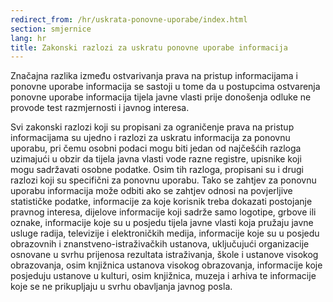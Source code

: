 ```yaml
---
redirect_from: /hr/uskrata-ponovne-uporabe/index.html
section: smjernice
lang: hr
title: Zakonski razlozi za uskratu ponovne uporabe informacija
---
```


Značajna razlika između ostvarivanja prava na pristup informacijama i ponovne uporabe informacija se sastoji u tome da u postupcima ostvarenja ponovne uporabe informacija tijela javne vlasti prije donošenja odluke ne provode test razmjernosti i javnog interesa.

Svi zakonski razlozi koji su propisani za ograničenje prava na pristup informacijama su ujedno i razlozi za uskratu informacija za ponovnu uporabu, pri čemu osobni podaci mogu biti jedan od najčešćih razloga uzimajući u obzir da tijela javna vlasti vode razne registre, upisnike koji mogu sadržavati osobne podatke. Osim tih razloga, propisani su i drugi razlozi koji su specifični za ponovnu uporabu. Tako se zahtjev za ponovnu uporabu informacija može odbiti ako se zahtjev odnosi na povjerljive statističke podatke, informacije za koje korisnik treba dokazati postojanje pravnog interesa, dijelove informacije koji sadrže samo logotipe, grbove ili oznake, informacije koje su u posjedu tijela javne vlasti koja pružaju javne usluge radija, televizije i elektroničkih medija, informacije koje su u posjedu obrazovnih i znanstveno-istraživačkih ustanova, uključujući organizacije osnovane u svrhu prijenosa rezultata istraživanja, škole i ustanove visokog obrazovanja, osim knjižnica ustanova visokog obrazovanja, informacije koje posjeduju ustanove u kulturi, osim knjižnica, muzeja i arhiva te informacije koje se ne prikupljaju u svrhu obavljanja javnog posla.